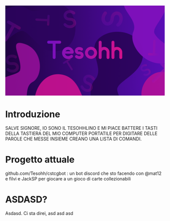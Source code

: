 ![alt text](https://github.com/Tesohh/Tesohh/blob/main/bgtesohh.png?raw=true)

# Introduzione
SALVE SIGNORE, IO SONO IL TESOHHLINO E MI PIACE BATTERE I TASTI DELLA TASTIERA DEL MIO COMPUTER PORTATILE PER DIGITARE DELLE PAROLE CHE MESSE INSIEME CREANO UNA LISTA DI COMANDI.
# Progetto attuale
github.com/Tesohh/cstcgbot : un bot discord che sto facendo con @mat12 e filvi e JackSP per giocare a un gioco di carte collezionabili
# ASDASD?
Asdasd. Ci sta direi, asd asd asd

<!--
**Tesohh/Tesohh** is a ✨ _special_ ✨ repository because its `README.md` (this file) appears on your GitHub profile.

Here are some ideas to get you started:

- 🔭 I’m currently working on ...
- 🌱 I’m currently learning ...
- 👯 I’m looking to collaborate on ...
- 🤔 I’m looking for help with ...
- 💬 Ask me about ...
- 📫 How to reach me: ...
- 😄 Pronouns: ...
- ⚡ Fun fact: ...
-->
